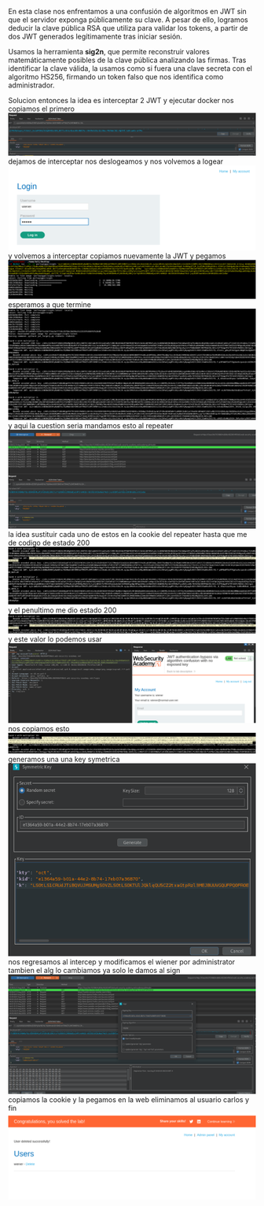 En esta clase nos enfrentamos a una confusión de algoritmos en JWT sin que el servidor exponga públicamente su clave. A pesar de ello, logramos deducir la clave pública RSA que utiliza para validar los tokens, a partir de dos JWT generados legítimamente tras iniciar sesión.

Usamos la herramienta **sig2n**, que permite reconstruir valores matemáticamente posibles de la clave pública analizando las firmas. Tras identificar la clave válida, la usamos como si fuera una clave secreta con el algoritmo HS256, firmando un token falso que nos identifica como administrador.

Solucion
entonces la idea es interceptar 2 JWT y ejecutar docker
nos copiamos el primero
![Pasted_image_20250831015731.png](Imagenes/Pasted_image_20250831015731.png)
dejamos de interceptar nos deslogeamos y nos volvemos a logear
![Pasted_image_20250831015834.png](Imagenes/Pasted_image_20250831015834.png)
y volvemos a interceptar
copiamos nuevamente la JWT y pegamos
![Pasted_image_20250831015957.png](Imagenes/Pasted_image_20250831015957.png)
esperamos a que termine
![Pasted_image_20250831020314.png](Imagenes/Pasted_image_20250831020314.png)
y aqui la cuestion seria mandamos esto al repeater
![Pasted_image_20250831020405.png](Imagenes/Pasted_image_20250831020405.png)
la idea sustituir cada uno de estos en la cookie del repeater hasta que me de codigo de estado 200
![Pasted_image_20250831020506.png](Imagenes/Pasted_image_20250831020506.png)
y el penultimo me dio estado 200
![Pasted_image_20250831020759.png](Imagenes/Pasted_image_20250831020759.png)
y este valor lo podemos usar
![Pasted_image_20250831020833.png](Imagenes/Pasted_image_20250831020833.png)
nos copiamos esto
![Pasted_image_20250831020953.png](Imagenes/Pasted_image_20250831020953.png)
generamos una una key symetrica
![Pasted_image_20250831021024.png](Imagenes/Pasted_image_20250831021024.png)
nos regresamos al intercep y modificamos el wiener por administrator tambien el alg lo cambiamos ya solo le damos al sign
![Pasted_image_20250831021125.png](Imagenes/Pasted_image_20250831021125.png)
copiamos la cookie y la pegamos en la web eliminamos al usuario carlos y fin
![Pasted_image_20250831021237.png](Imagenes/Pasted_image_20250831021237.png)


